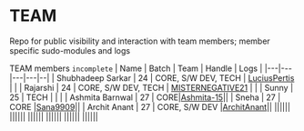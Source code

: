 # TEAM
Repo for public visibility and interaction with team members; member specific sudo-modules and logs

TEAM members `incomplete`
| Name | Batch | Team | Handle | Logs | 
|---|---|---|---|--|
| Shubhadeep Sarkar | 24 | CORE, S/W DEV, TECH | [LuciusPertis](https://github.com/LuciusPertis) | |
| Rajarshi | 24 | CORE, S/W DEV, TECH | [MISTERNEGATIVE21](https://github.com/MISTERNEGATIVE21) | |
| Sunny | 25 | TECH | | |
| Ashmita Barnwal | 27 | CORE|[Ashmita-15](https://github.com/Ashmita-15)||
| Sneha | 27 | CORE |[Sana9909](https://github.com/Sana9909)||
| Archit Anant | 27 | CORE, S/W DEV |[ArchitAnant](https://github.com/ArchitAnant)||
||||[](https://github.com/)||
||||[](https://github.com/)||
||||[](https://github.com/)||
||||[](https://github.com/)||
||||[](https://github.com/)||
||||[](https://github.com/)||


